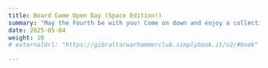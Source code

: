```yaml
---
title: Board Game Open Day (Space Edition!)
summary: "May the Fourth be with you! Come on down and enjoy a collection of space-themed board games!"
date: 2025-05-04
weight: 10
# externalUrl: "https://gibraltarwarhammerclub.simplybook.it/v2/#book"

---
```

